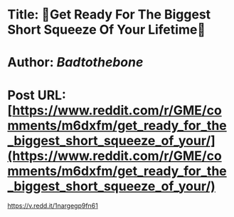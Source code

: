# Title: 🚀Get Ready For The Biggest Short Squeeze Of Your Lifetime🚀
# Author: _Badtothebone_
# Post URL: [https://www.reddit.com/r/GME/comments/m6dxfm/get_ready_for_the_biggest_short_squeeze_of_your/](https://www.reddit.com/r/GME/comments/m6dxfm/get_ready_for_the_biggest_short_squeeze_of_your/)


https://v.redd.it/1nargegp9fn61